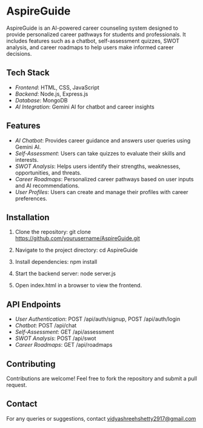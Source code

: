 # AspireGuide

AspireGuide is an AI-powered career counseling system designed to provide personalized career pathways for students and professionals. It includes features such as a chatbot, self-assessment quizzes, SWOT analysis, and career roadmaps to help users make informed career decisions.

## Tech Stack
- *Frontend*: HTML, CSS, JavaScript
- *Backend*: Node.js, Express.js
- *Database*: MongoDB
- *AI Integration*: Gemini AI for chatbot and career insights

## Features
- *AI Chatbot*: Provides career guidance and answers user queries using Gemini AI.
- *Self-Assessment*: Users can take quizzes to evaluate their skills and interests.
- *SWOT Analysis*: Helps users identify their strengths, weaknesses, opportunities, and threats.
- *Career Roadmaps*: Personalized career pathways based on user inputs and AI recommendations.
- *User Profiles*: Users can create and manage their profiles with career preferences.

## Installation
1. Clone the repository:
   git clone https://github.com/yourusername/AspireGuide.git
   
2. Navigate to the project directory:
   cd AspireGuide
   
3. Install dependencies:
   npm install
   
4. Start the backend server:
   node server.js
   
5. Open index.html in a browser to view the frontend.

## API Endpoints
- *User Authentication*: POST /api/auth/signup, POST /api/auth/login
- *Chatbot*: POST /api/chat
- *Self-Assessment*: GET /api/assessment
- *SWOT Analysis*: POST /api/swot
- *Career Roadmaps*: GET /api/roadmaps

## Contributing
Contributions are welcome! Feel free to fork the repository and submit a pull request.

## Contact
For any queries or suggestions, contact vidyashreehshetty2917@gmail.com
